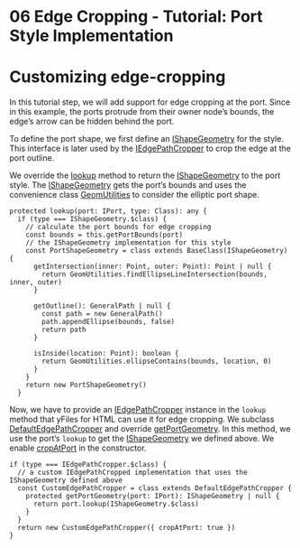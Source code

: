 <!--
 //////////////////////////////////////////////////////////////////////////////
 // @license
 // This file is part of yFiles for HTML 2.6.
 // Use is subject to license terms.
 //
 // Copyright (c) 2000-2024 by yWorks GmbH, Vor dem Kreuzberg 28,
 // 72070 Tuebingen, Germany. All rights reserved.
 //
 //////////////////////////////////////////////////////////////////////////////
-->
# 06 Edge Cropping - Tutorial: Port Style Implementation

# Customizing edge-cropping

In this tutorial step, we will add support for edge cropping at the port. Since in this example, the ports protrude from their owner node’s bounds, the edge’s arrow can be hidden behind the port.

To define the port shape, we first define an [IShapeGeometry](https://docs.yworks.com/yfileshtml/#/api/IShapeGeometry) for the style. This interface is later used by the [IEdgePathCropper](https://docs.yworks.com/yfileshtml/#/api/IEdgePathCropper) to crop the edge at the port outline.

We override the [lookup](https://docs.yworks.com/yfileshtml/#/dguide/customizing_concepts_lookup) method to return the [IShapeGeometry](https://docs.yworks.com/yfileshtml/#/api/IShapeGeometry) to the port style. The [IShapeGeometry](https://docs.yworks.com/yfileshtml/#/api/IShapeGeometry) gets the port’s bounds and uses the convenience class [GeomUtilities](https://docs.yworks.com/yfileshtml/#/api/GeomUtilities) to consider the elliptic port shape.

```
protected lookup(port: IPort, type: Class): any {
  if (type === IShapeGeometry.$class) {
    // calculate the port bounds for edge cropping
    const bounds = this.getPortBounds(port)
    // the IShapeGeometry implementation for this style
    const PortShapeGeometry = class extends BaseClass(IShapeGeometry) {
      getIntersection(inner: Point, outer: Point): Point | null {
        return GeomUtilities.findEllipseLineIntersection(bounds, inner, outer)
      }

      getOutline(): GeneralPath | null {
        const path = new GeneralPath()
        path.appendEllipse(bounds, false)
        return path
      }

      isInside(location: Point): boolean {
        return GeomUtilities.ellipseContains(bounds, location, 0)
      }
    }
    return new PortShapeGeometry()
  }
```

Now, we have to provide an [IEdgePathCropper](https://docs.yworks.com/yfileshtml/#/api/IEdgePathCropper) instance in the `lookup` method that yFiles for HTML can use it for edge cropping. We subclass [DefaultEdgePathCropper](https://docs.yworks.com/yfileshtml/#/api/DefaultEdgePathCropper) and override [getPortGeometry](https://docs.yworks.com/yfileshtml/#/api/DefaultEdgePathCropper#DefaultEdgePathCropper-method-getPortGeometry). In this method, we use the port’s `lookup` to get the [IShapeGeometry](https://docs.yworks.com/yfileshtml/#/api/IShapeGeometry) we defined above. We enable [cropAtPort](https://docs.yworks.com/yfileshtml/#/api/DefaultEdgePathCropper#DefaultEdgePathCropper-property-cropAtPort) in the constructor.

```
if (type === IEdgePathCropper.$class) {
  // a custom IEdgePathCropped implementation that uses the IShapeGeometry defined above
  const CustomEdgePathCropper = class extends DefaultEdgePathCropper {
    protected getPortGeometry(port: IPort): IShapeGeometry | null {
      return port.lookup(IShapeGeometry.$class)
    }
  }
  return new CustomEdgePathCropper({ cropAtPort: true })
}
```
